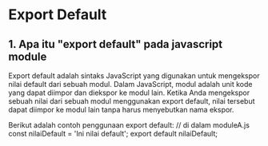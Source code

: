 # Export Default
## 1. Apa itu "export default" pada javascript module
Export default adalah sintaks JavaScript yang digunakan untuk mengekspor nilai default dari sebuah modul. Dalam JavaScript, modul adalah unit kode yang dapat diimpor dan diekspor ke modul lain. Ketika Anda mengekspor sebuah nilai dari sebuah modul menggunakan export default, nilai tersebut dapat diimpor ke modul lain tanpa harus menyebutkan nama ekspor.

Berikut adalah contoh penggunaan export default:
// di dalam moduleA.js
const nilaiDefault = 'Ini nilai default';
export default nilaiDefault;
